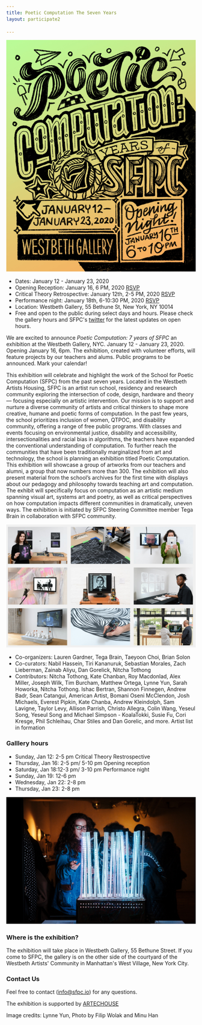 ```yaml
---
title: Poetic Computation The Seven Years 
layout: participate2

---
```


![](/static/img/sevenyears/2020_SFPC_seven_years_poster_lynne_yun.jpg)

- Dates: January 12 - January 23, 2020
- Opening Reception: January 16, 6 PM, 2020 [RSVP](https://www.eventbrite.com/e/poetic-computation-the-first-seven-years-opening-tickets-87324900127)
- Critical Theory Retrospective: January 12th, 2-5 PM, 2020 
[RSVP](https://www.eventbrite.com/e/sfpc-critical-theory-retrospective-tickets-87642734779)
- Performance night: January 18th, 6-10:30 PM, 2020 [RSVP](https://www.eventbrite.com/e/sfpc-performance-night-tickets-88842413049)
- Location: Westbeth Gallery, 55 Bethune St, New York, NY 10014
- Free and open to the public during select days and hours. Please check the gallery hours and SFPC's [twitter](https://twitter.com/sfpc) for the latest updates on open hours. 

We are excited to announce *Poetic Computation: 7 years of SFPC* an exhibition at the Westbeth Gallery, NYC. January 12 - January 23, 2020. Opening January 16, 6pm. The exhibition, created with volunteer efforts, will feature projects by our teachers and alums. Public programs to be announced. Mark your calendar!

This exhibition will celebrate and highlight the work of the School for Poetic Computation (SFPC) from the past seven years. Located in the Westbeth Artists Housing, SFPC is an artist run school, residency and research community exploring the intersection of code, design, hardware and theory — focusing especially on artistic intervention. Our mission is to support and nurture a diverse community of artists and critical thinkers to shape more creative, humane and poetic forms of computation. In the past few years, the school prioritizes inclusion of women, QTPOC, and disability community, offering a range of free public programs. With classes and events focusing on environmental justice, disability and accessibility, intersectionalities and racial bias in algorithms, the teachers have expanded the conventional understanding of computation. To further reach the communities that have been traditionally marginalized from art and technology, the school is planning an exhibition titled Poetic Computation. This exhibition will showcase a group of artworks from our teachers and alumni, a group that now numbers more than 300. The exhibition will also present material from the school’s archives for the first time with displays about our pedagogy and philosophy towards teaching art and computation. The exhibit will specifically focus on computation as an artistic medium spanning visual art, systems art and poetry, as well as critical perspectives on how computation impacts different communities in dramatically, uneven ways. The exhibition is initiated by SFPC Steering Committee member Tega Brain in collaboration with SFPC community. 


![](/static/img/sevenyears/exhibition_filip.png)

- Co-organizers: Lauren Gardner, Tega Brain, Taeyoon Choi, Brian Solon
- Co-curators: Nabil Hassein, Tiri Kananuruk, Sebastian Morales, Zach Lieberman, 
Zainab Aliyu, Dan Gorelick, Nitcha Tothong  
- Contributors: Nitcha Tothong, Kate Chanban, Roy Macdonlad, Alex Miller, Joseph Wilk, Tim Burcham, Matthew Ortega, Lynne Yun, Sarah Howorka, Nitcha Tothong. Ishac Bertran, Shannon Finnegen, Andrew Badr, Sean Catangui, American Artist, Bomani Oseni McClendon, Josh Michaels, Everest Pipkin, Kate Chanba, Andrew Kleindolph, Sam Lavigne, Taylor Levy, Allison Parrish, Christo Allegra, Colin Wang, Yeseul Song, Yeseul Song and Michael Simpson - KoalaTokki, Susie Fu, Cori Kresge, Phil Schleihau, Char Stiles and Dan Gorelic, and more. Artist list in formation 

### Galllery  hours 

- Sunday, Jan 12: 2-5 pm Critical Theory Restrospective 
- Thursday, Jan 16: 2-5 pm/ 5-10 pm Opening reception 
- Saturday, Jan 18:12-3 pm/ 3-10 pm Performance night 
- Sunday, Jan 19: 12-6 pm
- Wednesday, Jan 22: 2-8 pm
- Thursday, Jan 23: 2-8 pm


![](/static/img/sevenyears/hmu_SfPC_Fall2018-Showcase-115.jpg)
### Where is the exhibition?

The exhibition will take place in Westbeth Gallery, 55 Bethune Street. If you come to SFPC, the gallery is on the other side of the courtyard of the Westbeth Artists' Community in Manhattan's West Village, New York City.

### Contact Us

Feel free to contact (info@sfpc.io) for any questions.

The exhibition is supported by [ARTECHOUSE](https://www.artechouse.com/)

Image credits: Lynne Yun, Photo by Filip Wolak and Minu Han
 
 